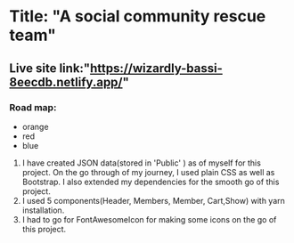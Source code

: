 # Title: "A social community rescue team"

## Live site link:"https://wizardly-bassi-8eecdb.netlify.app/"

### Road map:

<ul>
<li>orange</li>
<li>red</li>
<li>blue</li>
</ul>

1. I have created JSON data(stored in 'Public' ) as of myself for this project. On the go through of my journey, I used plain CSS as well as Bootstrap. I also extended my dependencies for the smooth go of this project.
2. I used 5 components(Header, Members, Member, Cart,Show) with yarn installation.
3. I had to go for FontAwesomeIcon for making some icons on the go of this project.

